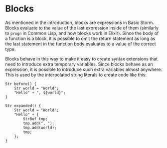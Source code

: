 Blocks
======

As mentioned in the introduction, blocks are expressions in Basic Storm. Blocks evaluate to the
value of the last expression inside of them (similarly to `progn` in Common Lisp, and how blocks
work in Elixir). Since the body of a function is a block, it is possible to omit the return
statement as long as the last statement in the function body evaluates to a value of the correct
type.

Blocks behave in this way to make it easy to create syntax extensions that need to introduce extra
temporary variables. Since blocks behave as an expression, it is possible to introduce such extra
variables almost anywhere. This is used by the interpolated string literals to create code like
this:

```bs
Str before() {
    Str world = "World";
    "Hello" + ", ${world}";
}

Str expanded() {
    Str world = "World";
    "Hello" + {
        StrBuf tmp;
        tmp.add(", ");
        tmp.add(world);
        tmp;
    };
}
```
